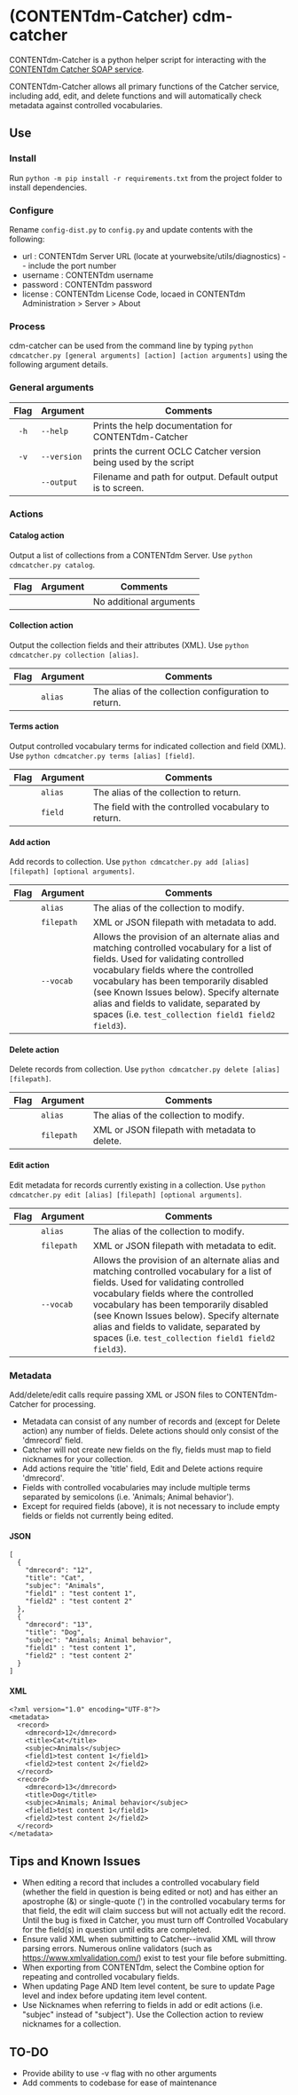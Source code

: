 # (CONTENTdm-Catcher) cdm-catcher

CONTENTdm-Catcher is a python helper script for interacting with the [CONTENTdm Catcher SOAP service](https://help.oclc.org/Metadata_Services/CONTENTdm/CONTENTdm_Catcher/Guide_to_the_CONTENTdm_Catcher).

CONTENTdm-Catcher allows all primary functions of the Catcher service, including add, edit, and delete functions and will automatically check metadata against controlled vocabularies.

## Use

### Install
Run `python -m pip install -r requirements.txt` from the project folder to install dependencies.

### Configure

Rename `config-dist.py` to `config.py` and update contents with the following:

- url : CONTENTdm Server URL (locate at yourwebsite/utils/diagnostics) -- include the port number
- username : CONTENTdm username
- password : CONTENTdm password
- license : CONTENTdm License Code, locaed in CONTENTdm Administration > Server > About

### Process

cdm-catcher can be used from the command line by typing `python cdmcatcher.py [general arguments] [action] [action arguments]` using the following argument details.

### General arguments

| Flag | Argument    | Comments                                                         |
| :--: | ----------- | ---------------------------------------------------------------- |
| `-h` | `--help`    | Prints the help documentation for CONTENTdm-Catcher              |
| `-v` | `--version` | prints the current OCLC Catcher version being used by the script |
|      | `--output`  | Filename and path for output. Default output is to screen.       |

### Actions

#### Catalog action

Output a list of collections from a CONTENTdm Server. Use `python cdmcatcher.py catalog`.

| Flag | Argument | Comments                |
| :--: | -------- | ----------------------- |
|      |          | No additional arguments |

#### Collection action

Output the collection fields and their attributes (XML). Use `python cdmcatcher.py collection [alias]`.

| Flag | Argument | Comments                                             |
| :--: | -------- | ---------------------------------------------------- |
|      | `alias`  | The alias of the collection configuration to return. |

#### Terms action

Output controlled vocabulary terms for indicated collection and field (XML). Use `python cdmcatcher.py terms [alias] [field]`.

| Flag | Argument | Comments                                            |
| :--: | -------- | --------------------------------------------------- |
|      | `alias`  | The alias of the collection to return.              |
|      | `field`  | The field with the controlled vocabulary to return. |

#### Add action

Add records to collection. Use `python cdmcatcher.py add [alias] [filepath] [optional arguments]`.

| Flag | Argument   | Comments                                                                                                                                                                                                                                                                                                                                                        |
| :--: | ---------- | --------------------------------------------------------------------------------------------------------------------------------------------------------------------------------------------------------------------------------------------------------------------------------------------------------------------------------------------------------------- |
|      | `alias`    | The alias of the collection to modify.                                                                                                                                                                                                                                                                                                                          |
|      | `filepath` | XML or JSON filepath with metadata to add.                                                                                                                                                                                                                                                                                                                      |
|      | `--vocab`  | Allows the provision of an alternate alias and matching controlled vocabulary for a list of fields. Used for validating controlled vocabulary fields where the controlled vocabulary has been temporarily disabled (see Known Issues below). Specify alternate alias and fields to validate, separated by spaces (i.e. `test_collection field1 field2 field3`). |

#### Delete action

Delete records from collection. Use `python cdmcatcher.py delete [alias] [filepath]`.

| Flag | Argument   | Comments                                      |
| :--: | ---------- | --------------------------------------------- |
|      | `alias`    | The alias of the collection to modify.        |
|      | `filepath` | XML or JSON filepath with metadata to delete. |

#### Edit action

Edit metadata for records currently existing in a collection. Use `python cdmcatcher.py edit [alias] [filepath] [optional arguments]`.

| Flag | Argument   | Comments                                                                                                                                                                                                                                                                                                                                                        |
| :--: | ---------- | --------------------------------------------------------------------------------------------------------------------------------------------------------------------------------------------------------------------------------------------------------------------------------------------------------------------------------------------------------------- |
|      | `alias`    | The alias of the collection to modify.                                                                                                                                                                                                                                                                                                                          |
|      | `filepath` | XML or JSON filepath with metadata to edit.                                                                                                                                                                                                                                                                                                                     |
|      | `--vocab`  | Allows the provision of an alternate alias and matching controlled vocabulary for a list of fields. Used for validating controlled vocabulary fields where the controlled vocabulary has been temporarily disabled (see Known Issues below). Specify alternate alias and fields to validate, separated by spaces (i.e. `test_collection field1 field2 field3`). |

### Metadata

Add/delete/edit calls require passing XML or JSON files to CONTENTdm-Catcher for processing.

- Metadata can consist of any number of records and (except for Delete action) any number of fields. Delete actions should only consist of the 'dmrecord' field.
- Catcher will not create new fields on the fly, fields must map to field nicknames for your collection.
- Add actions require the 'title' field, Edit and Delete actions require 'dmrecord'.
- Fields with controlled vocabularies may include multiple terms separated by semicolons (i.e. 'Animals; Animal behavior').
- Except for required fields (above), it is not necessary to include empty fields or fields not currently being edited.

#### JSON

```
[
  {
    "dmrecord": "12",
    "title": "Cat",
    "subjec": "Animals",
    "field1" : "test content 1",
    "field2" : "test content 2"
  },
  {
    "dmrecord": "13",
    "title": "Dog",
    "subjec": "Animals; Animal behavior",
    "field1" : "test content 1",
    "field2" : "test content 2"
  }
]
```

#### XML

```
<?xml version="1.0" encoding="UTF-8"?>
<metadata>
  <record>
    <dmrecord>12</dmrecord>
    <title>Cat</title>
    <subjec>Animals</subjec>
    <field1>test content 1</field1>
    <field2>test content 2</field2>
  </record>
  <record>
    <dmrecord>13</dmrecord>
    <title>Dog</title>
    <subjec>Animals; Animal behavior</subjec>
    <field1>test content 1</field1>
    <field2>test content 2</field2>
  </record>
</metadata>
```

## Tips and Known Issues

- When editing a record that includes a controlled vocabulary field (whether the field in question is being edited or not) and has either an apostrophe (&) or single-quote (') in the controlled vocabulary terms for that field, the edit will claim success but will not actually edit the record. Until the bug is fixed in Catcher, you must turn off Controlled Vocabulary for the field(s) in question until edits are completed.
- Ensure valid XML when submitting to Catcher--invalid XML will throw parsing errors. Numerous online validators (such as https://www.xmlvalidation.com/) exist to test your file before submitting.
- When exporting from CONTENTdm, select the Combine option for repeating and controlled vocabulary fields.
- When updating Page AND Item level content, be sure to update Page level and index before updating item level content.
- Use Nicknames when referring to fields in add or edit actions (i.e. "subjec" instead of "subject"). Use the Collection action to review nicknames for a collection.

## TO-DO

- Provide ability to use -v flag with no other arguments
- Add comments to codebase for ease of maintenance
